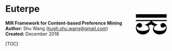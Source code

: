 # Euterpe  <br><img src="images/logo.png" align="right" width="96">

**MIR Framework for Content-based Preference Mining**  
**Author:** Shu Wang (hugh.shu.wang@gmail.com)  
**Created:** December 2018  

[TOC]


